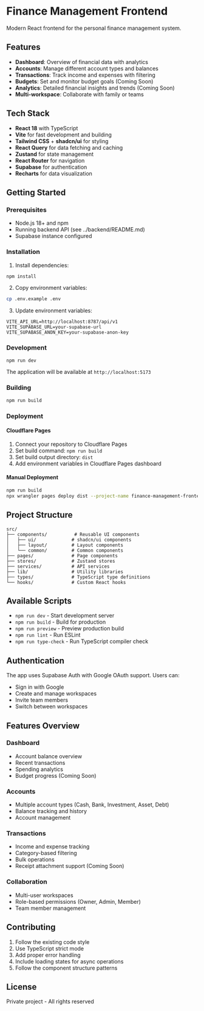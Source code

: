 # Finance Management Frontend

Modern React frontend for the personal finance management system.

## Features

- **Dashboard**: Overview of financial data with analytics
- **Accounts**: Manage different account types and balances
- **Transactions**: Track income and expenses with filtering
- **Budgets**: Set and monitor budget goals (Coming Soon)
- **Analytics**: Detailed financial insights and trends (Coming Soon)
- **Multi-workspace**: Collaborate with family or teams

## Tech Stack

- **React 18** with TypeScript
- **Vite** for fast development and building
- **Tailwind CSS** + **shadcn/ui** for styling
- **React Query** for data fetching and caching
- **Zustand** for state management
- **React Router** for navigation
- **Supabase** for authentication
- **Recharts** for data visualization

## Getting Started

### Prerequisites

- Node.js 18+ and npm
- Running backend API (see ../backend/README.md)
- Supabase instance configured

### Installation

1. Install dependencies:
```bash
npm install
```

2. Copy environment variables:
```bash
cp .env.example .env
```

3. Update environment variables:
```env
VITE_API_URL=http://localhost:8787/api/v1
VITE_SUPABASE_URL=your-supabase-url
VITE_SUPABASE_ANON_KEY=your-supabase-anon-key
```

### Development

```bash
npm run dev
```

The application will be available at `http://localhost:5173`

### Building

```bash
npm run build
```

### Deployment

#### Cloudflare Pages

1. Connect your repository to Cloudflare Pages
2. Set build command: `npm run build`
3. Set build output directory: `dist`
4. Add environment variables in Cloudflare Pages dashboard

#### Manual Deployment

```bash
npm run build
npx wrangler pages deploy dist --project-name finance-management-frontend
```

## Project Structure

```
src/
├── components/          # Reusable UI components
│   ├── ui/             # shadcn/ui components
│   ├── layout/         # Layout components
│   └── common/         # Common components
├── pages/              # Page components
├── stores/             # Zustand stores
├── services/           # API services
├── lib/                # Utility libraries
├── types/              # TypeScript type definitions
└── hooks/              # Custom React hooks
```

## Available Scripts

- `npm run dev` - Start development server
- `npm run build` - Build for production
- `npm run preview` - Preview production build
- `npm run lint` - Run ESLint
- `npm run type-check` - Run TypeScript compiler check

## Authentication

The app uses Supabase Auth with Google OAuth support. Users can:
- Sign in with Google
- Create and manage workspaces
- Invite team members
- Switch between workspaces

## Features Overview

### Dashboard
- Account balance overview
- Recent transactions
- Spending analytics
- Budget progress (Coming Soon)

### Accounts
- Multiple account types (Cash, Bank, Investment, Asset, Debt)
- Balance tracking and history
- Account management

### Transactions
- Income and expense tracking
- Category-based filtering
- Bulk operations
- Receipt attachment support (Coming Soon)

### Collaboration
- Multi-user workspaces
- Role-based permissions (Owner, Admin, Member)
- Team member management

## Contributing

1. Follow the existing code style
2. Use TypeScript strict mode
3. Add proper error handling
4. Include loading states for async operations
5. Follow the component structure patterns

## License

Private project - All rights reserved